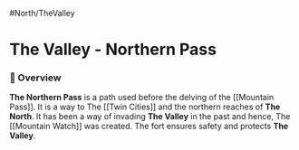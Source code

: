 #North/TheValley 

# The Valley - Northern Pass

### 📍 Overview
**The Northern Pass** is a path used before the delving of the [[Mountain Pass]]. It is a way to The [[Twin Cities]] and the northern reaches of **The  North**. It has been a way of invading **The Valley** in the past and hence, The [[Mountain Watch]] was created. The fort ensures safety and protects **The Valley**.
